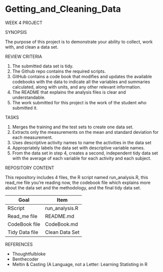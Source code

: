 # Getting_and_Cleaning_Data
WEEK 4 PROJECT 

SYNOPSIS

The purpose of this project is to demonstrate your ability to collect, work with, and clean a data set.

REVIEW CRITERIA

1. The submitted data set is tidy. 
2. The Github repo contains the required scripts.
3. GitHub contains a code book that modifies and updates the available codebooks with the data to indicate all the variables and summaries calculated, along with units, and any other relevant information.
4. The README that explains the analysis files is clear and understandable.
5. The work submitted for this project is the work of the student who submitted it.

TASKS

1. Merges the training and the test sets to create one data set.
2. Extracts only the measurements on the mean and standard deviation for each measurement. 
3. Uses descriptive activity names to name the activities in the data set
4. Appropriately labels the data set with descriptive variable names. 
5. From the data set in step 4, creates a second, independent tidy data set with the average of each variable for each activity and each subject.

REPOSITORY CONTENT 

This repository includes 4 files, the R script named run_analysis.R, this read_me file you’re reading now, the codebook file which explains more about the data set and the methodology, and the final tidy data set.

| Goal | Item | 
|------|------|
| RScript | run_analysis.R |
| Read_me file | README.md|
| CodeBook file | CodeBook.md|
| Tidy Data file | Clean Data Set |

REFERENCES

- Thoughtfulbloke
- Benthecoder
- Meltin & Casting (A Language, not a Letter: Learning Statisting in R

